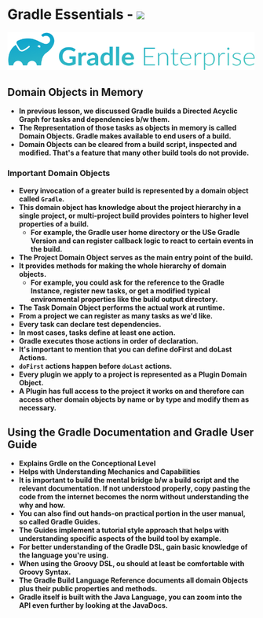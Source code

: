 <p align="justify">
<strong>

# Gradle Essentials - <img src="https://img.shields.io/badge/Gradle-02303A?style=for-the-badge&logo=Gradle&logoColor=white">

![](https://github.com/amandewatnitrr/gradle-tutorial/blob/master/imgs/gradle19.png)

## Domain Objects in Memory

- In previous lesson, we discussed Gradle builds a Directed Acyclic Graph for tasks and dependencies b/w them.
- The Representation of those tasks as objects in memory is called Domain Objects. Gradle makes available to end users of a build.
- Domain Objects can be cleared from a build script, inspected and modified. That's a feature that many other build tools do not provide.

### Important Domain Objects

- Every invocation of a greater build is represented by a domain object called `Gradle`.
- This domain object has knowledge about the project hierarchy in a single project, or multi-project build provides pointers to higher level properties of a build.
  - For example, the Gradle user home directory or the USe Gradle Version and can register callback logic to react to certain events in the build.
- The Project Domain Object serves as the main entry point of the build.
- It provides methods for making the whole hierarchy of domain objects.
  - For example, you could ask for the reference to the Gradle Instance, register new tasks, or get a modified typical environmental properties like the build output directory.
- The Task Domain Object performs the actual work at runtime.
- From a project we can register as many tasks as we'd like.
- Every task can declare test dependencies.
- In most cases, tasks define at least one action.
- Gradle executes those actions in order of declaration.
- It's important to mention that you can define doFirst and doLast Actions.
- `doFirst` actions happen before `doLast` actions.
- Every plugin we apply to a project is represented as a Plugin Domain Object.
- A Plugin has full access to the project it works on and therefore can access other domain objects by name or by type and modify them as necessary.

## Using the Gradle Documentation and Gradle User Guide

- Explains Grdle on the Conceptional Level
- Helps with Understanding Mechanics and Capabilities
- It is important to build the mental bridge b/w a build script and the relevant documentation. If not understood properly, copy pasting the code from the internet becomes the norm without understanding the why and how.
- You can also find out hands-on practical portion in the user manual, so called Gradle Guides.
- The Guides implement a tutorial style approach that helps with understanding specific aspects of the build tool by example.
- For better understanding of the Gradle DSL, gain basic knowledge of the language you're using.
- When using the Groovy DSL, ou should at least be comfortable with Groovy Syntax.
- The Gradle Build Language Reference documents all domain Objects plus their public properties and methods.
- Gradle itself is built with the Java Language, you can zoom into the API even further by looking at the JavaDocs.

</strong>
</p>
